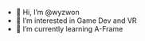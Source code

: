 - 👋 Hi, I’m @wyzwon
- 👀 I’m interested in Game Dev and VR
- 🌱 I’m currently learning A-Frame

<!---
wyzwon/wyzwon is a ✨ special ✨ repository because its `README.md` (this file) appears on your GitHub profile.
You can click the Preview link to take a look at your changes.
--->
